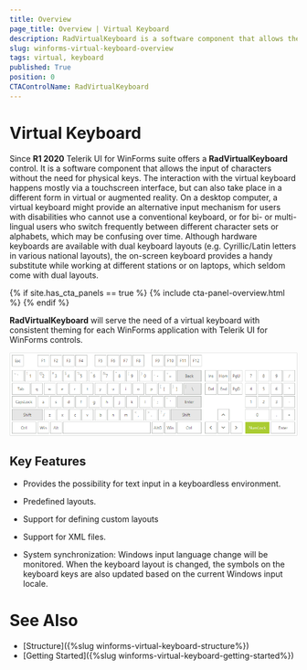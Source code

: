 ```yaml
---
title: Overview
page_title: Overview | Virtual Keyboard
description: RadVirtualKeyboard is a software component that allows the input of characters without the need for physical keys.
slug: winforms-virtual-keyboard-overview 
tags: virtual, keyboard
published: True
position: 0 
CTAControlName: RadVirtualKeyboard
---
```


# Virtual Keyboard

Since **R1 2020** Telerik UI for WinForms suite offers a **RadVirtualKeyboard** control. It is a software component that allows the input of characters without the need for physical keys. The interaction with the virtual keyboard happens mostly via a touchscreen interface, but can also take place in a different form in virtual or augmented reality. 
On a desktop computer, a virtual keyboard might provide an alternative input mechanism for users with disabilities who cannot use a conventional keyboard, or for bi- or multi- lingual users who switch frequently between different character sets or alphabets, which may be confusing over time. Although hardware keyboards are available with dual keyboard layouts (e.g. Cyrillic/Latin letters in various national layouts), the on-screen keyboard provides a handy substitute while working at different stations or on laptops, which seldom come with dual layouts. 

{% if site.has_cta_panels == true %}
{% include cta-panel-overview.html %}
{% endif %}

**RadVirtualKeyboard** will serve the need of a virtual keyboard with consistent theming for each WinForms application with Telerik UI for WinForms controls. 

![winforms/virtual-keyboard-overview 001](images/virtual-keyboard-overview001.png) 

## Key Features

* Provides the possibility for text input in a keyboardless environment.

* Predefined layouts.

* Support for defining custom layouts 

* Support for XML files.

* System synchronization: Windows input language change will be monitored. When the keyboard layout is changed, the symbols on the keyboard keys are also updated based on the current Windows input locale. 


 

# See Also

* [Structure]({%slug winforms-virtual-keyboard-structure%})
* [Getting Started]({%slug winforms-virtual-keyboard-getting-started%})
 
        
